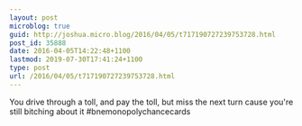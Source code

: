```yaml
---
layout: post
microblog: true
guid: http://joshua.micro.blog/2016/04/05/t717190727239753728.html
post_id: 35888
date: 2016-04-05T14:22:48+1100
lastmod: 2019-07-30T17:41:24+1100
type: post
url: /2016/04/05/t717190727239753728.html
---
```

You drive through a toll, and pay the toll, but  miss the next turn cause you're still bitching about it #bnemonopolychancecards
